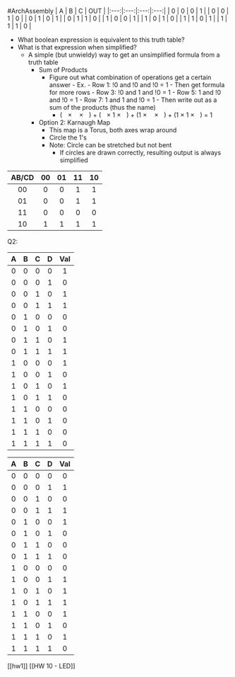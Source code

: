 #ArchAssembly
|  A  |  B  |  C  | OUT |
|:---:|:---:|:---:|:---:|
|  0  |  0  |  0  |  1  |
|  0  |  0  |  1  |  0  |
|  0  |  1  |  0  |  1  |
|  0  |  1  |  1  |  0  |
|  1  |  0  |  0  |  1  |
|  1  |  0  |  1  |  0  |
|  1  |  1  |  0  |  1  |
|  1  |  1  |  1  |  0  |


- What boolean expression is equivalent to this truth table?
- What is that expression when simplified?
  - A simple (but unwieldy) way to get an unsimplified formula from a truth table
	  - Sum of Products
		- Figure out what combination of operations get a certain answer
				- Ex.
			  - Row 1: !0 and !0 and !0 = 1
			  - Then get formula for more rows
			  - Row 3: !0 and 1 and !0 = 1
			  - Row 5: 1 and !0 and !0 = 1
			  - Row 7: 1 and 1 and !0 = 1
			  - Then write out as a sum of the products (thus the name)
		  - (<a style="text-decoration:overline;color:#FFFFFF;">0</a> × <a style="text-decoration:overline;color:#FFFFFF;">0</a> × <a style="text-decoration:overline;color:#FFFFFF;">0</a>) + (<a style="text-decoration:overline;color:#FFFFFF;">0</a> × 1 × <a style="text-decoration:overline;color:#FFFFFF;">0</a>) + (1 × <a style="text-decoration:overline;color:#FFFFFF;">0</a> × <a style="text-decoration:overline;color:#FFFFFF;">0</a>) + (1 × 1 × <a style="text-decoration:overline;color:#FFFFFF;">0</a>) = 1
	  - Option 2: Karnaugh Map
		  - This map is a Torus, both axes wrap around
		  - Circle the 1's
		  - Note: Circle can be stretched but not bent
			  - If circles are drawn correctly, resulting output is always simplified

| AB/CD | 00  | 01  | 11  | 10  |
|:-----:|:---:|:---:|:---:|:---:|
|  00   |  0  |  0  |  1  |  1  |
|  01   |  0  |  0  |  1  |  1  |
|  11   |  0  |  0  |  0  |  0  |
|  10   |  1  |  1  |  1  |  1  |


Q2:

|  A  |  B  |  C  |  D  | Val |
|:---:|:---:|:---:|:---:|:---:|
|  0  |  0  |  0  |  0  |  1  |
|  0  |  0  |  0  |  1  |  0  |
|  0  |  0  |  1  |  0  |  1  |
|  0  |  0  |  1  |  1  |  1  |
|  0  |  1  |  0  |  0  |  0  |
|  0  |  1  |  0  |  1  |  0  |
|  0  |  1  |  1  |  0  |  1  |
|  0  |  1  |  1  |  1  |  1  |
|  1  |  0  |  0  |  0  |  1  |
|  1  |  0  |  0  |  1  |  0  |
|  1  |  0  |  1  |  0  |  1  |
|  1  |  0  |  1  |  1  |  0  |
|  1  |  1  |  0  |  0  |  0  |
|  1  |  1  |  0  |  1  |  0  |
|  1  |  1  |  1  |  0  |  0  |
|  1  |  1  |  1  |  1  |  0  |

|  A  |  B  |  C  |  D  | Val |
|:---:|:---:|:---:|:---:|:---:|
|  0  |  0  |  0  |  0  |  0  |
|  0  |  0  |  0  |  1  |  1  |
|  0  |  0  |  1  |  0  |  0  |
|  0  |  0  |  1  |  1  |  1  |
|  0  |  1  |  0  |  0  |  1  |
|  0  |  1  |  0  |  1  |  0  |
|  0  |  1  |  1  |  0  |  0  |
|  0  |  1  |  1  |  1  |  0  |
|  1  |  0  |  0  |  0  |  0  |
|  1  |  0  |  0  |  1  |  1  |
|  1  |  0  |  1  |  0  |  1  |
|  1  |  0  |  1  |  1  |  1  |
|  1  |  1  |  0  |  0  |  1  |
|  1  |  1  |  0  |  1  |  0  |
|  1  |  1  |  1  |  0  |  1  |
|  1  |  1  |  1  |  1  |  0  |


[[hw1]]
[[HW 10 - LED]]
